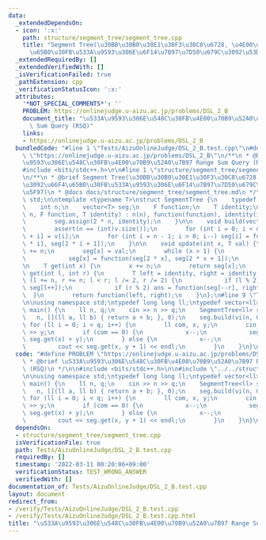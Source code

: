 ```yaml
---
data:
  _extendedDependsOn:
  - icon: ':x:'
    path: structure/segment_tree/segment_tree.cpp
    title: "Segment Tree(\u30BB\u30B0\u30E1\u30F3\u30C8\u6728, \u4E00\u70B9\u3092\u66F4\
      \u65B0\u30FB\u533A\u9593\u306E\u6F14\u7B97\u7D50\u679C\u3092\u53D6\u5F97)"
  _extendedRequiredBy: []
  _extendedVerifiedWith: []
  _isVerificationFailed: true
  _pathExtension: cpp
  _verificationStatusIcon: ':x:'
  attributes:
    '*NOT_SPECIAL_COMMENTS*': ''
    PROBLEM: https://onlinejudge.u-aizu.ac.jp/problems/DSL_2_B
    document_title: "\u533A\u9593\u306E\u548C\u30FB\u4E00\u70B9\u52A0\u7B97 Range\
      \ Sum Query (RSQ)"
    links:
    - https://onlinejudge.u-aizu.ac.jp/problems/DSL_2_B
  bundledCode: "#line 1 \"Tests/AizuOnlineJudge/DSL_2_B.test.cpp\"\n#define PROBLEM\
    \ \"https://onlinejudge.u-aizu.ac.jp/problems/DSL_2_B\"\n/**\n * @brief \u533A\
    \u9593\u306E\u548C\u30FB\u4E00\u70B9\u52A0\u7B97 Range Sum Query (RSQ)\n */\n\n\
    #include <bits/stdc++.h>\n\n#line 1 \"structure/segment_tree/segment_tree.cpp\"\
    \n/**\n * @brief Segment Tree(\u30BB\u30B0\u30E1\u30F3\u30C8\u6728, \u4E00\u70B9\
    \u3092\u66F4\u65B0\u30FB\u533A\u9593\u306E\u6F14\u7B97\u7D50\u679C\u3092\u53D6\
    \u5F97)\n * @docs docs/structure/segment_tree/segment_tree.md\n */\n\nusing namespace\
    \ std;\n\ntemplate <typename T>\nstruct SegmentTree {\n    typedef T (*F)(T, T);\n\
    \    int n;\n    vector<T> seg;\n    F function;\n    T identity;\n\n    SegmentTree(int\
    \ n, F function, T identity) : n(n), function(function), identity(identity) {\n\
    \        seg.assign(2 * n, identity);\n    }\n\n    void build(vector<T> v) {\n\
    \        assert(n == (int)v.size());\n        for (int i = 0; i < n; i++) seg[n\
    \ + i] = v[i];\n        for (int i = n - 1; i > 0; i--) seg[i] = function(seg[2\
    \ * i], seg[2 * i + 1]);\n    }\n\n    void update(int x, T val) {\n        x\
    \ += n;\n        seg[x] = val;\n        while (x > 1) {\n            x = x / 2;\n\
    \            seg[x] = function(seg[2 * x], seg[2 * x + 1]);\n        }\n    }\n\
    \n    T get(int x) {\n        x += n;\n        return seg[x];\n    }\n\n    T\
    \ get(int l, int r) {\n        T left = identity, right = identity;\n        for\
    \ (l += n, r += n; l < r; l /= 2, r /= 2) {\n            if (l % 2) ans = function(left,\
    \ seg[l++]);\n            if (r % 2) ans = function(seg[--r], right);\n      \
    \  }\n        return function(left, right);\n    }\n};\n#line 9 \"Tests/AizuOnlineJudge/DSL_2_B.test.cpp\"\
    \n\nusing namespace std;\ntypedef long long ll;\ntypedef vector<ll> vi;\n\nint\
    \ main() {\n    ll n, q;\n    cin >> n >> q;\n    SegmentTree<ll> seg(\n     \
    \   n, [](ll a, ll b) { return a + b; }, 0);\n    seg.build(vi(n, 0));\n\n   \
    \ for (ll i = 0; i < q; i++) {\n        ll com, x, y;\n        cin >> com >> x\
    \ >> y;\n        if (com == 0) {\n            x--;\n            seg.update(x,\
    \ seg.get(x) + y);\n        } else {\n            x--;\n            y--;\n   \
    \         cout << seg.get(x, y + 1) << endl;\n        }\n    }\n}\n"
  code: "#define PROBLEM \"https://onlinejudge.u-aizu.ac.jp/problems/DSL_2_B\"\n/**\n\
    \ * @brief \u533A\u9593\u306E\u548C\u30FB\u4E00\u70B9\u52A0\u7B97 Range Sum Query\
    \ (RSQ)\n */\n\n#include <bits/stdc++.h>\n\n#include \"../../structure/segment_tree/segment_tree.cpp\"\
    \n\nusing namespace std;\ntypedef long long ll;\ntypedef vector<ll> vi;\n\nint\
    \ main() {\n    ll n, q;\n    cin >> n >> q;\n    SegmentTree<ll> seg(\n     \
    \   n, [](ll a, ll b) { return a + b; }, 0);\n    seg.build(vi(n, 0));\n\n   \
    \ for (ll i = 0; i < q; i++) {\n        ll com, x, y;\n        cin >> com >> x\
    \ >> y;\n        if (com == 0) {\n            x--;\n            seg.update(x,\
    \ seg.get(x) + y);\n        } else {\n            x--;\n            y--;\n   \
    \         cout << seg.get(x, y + 1) << endl;\n        }\n    }\n}\n"
  dependsOn:
  - structure/segment_tree/segment_tree.cpp
  isVerificationFile: true
  path: Tests/AizuOnlineJudge/DSL_2_B.test.cpp
  requiredBy: []
  timestamp: '2022-03-11 00:20:06+09:00'
  verificationStatus: TEST_WRONG_ANSWER
  verifiedWith: []
documentation_of: Tests/AizuOnlineJudge/DSL_2_B.test.cpp
layout: document
redirect_from:
- /verify/Tests/AizuOnlineJudge/DSL_2_B.test.cpp
- /verify/Tests/AizuOnlineJudge/DSL_2_B.test.cpp.html
title: "\u533A\u9593\u306E\u548C\u30FB\u4E00\u70B9\u52A0\u7B97 Range Sum Query (RSQ)"
---
```

